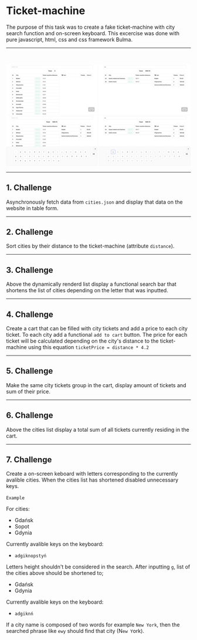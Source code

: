 # Ticket-machine

The purpose of this task was to create a fake ticket-machine with city search function and on-screen keyboard. This excercise was done with pure javascript, html, css and css framework Bulma.
___
<br>
<p float="left">
   <img src="screenshots/screen1.jpeg" width=49.5%;>
   <img src="screenshots/screen2.jpeg" width=49.5%;>
   <img src="screenshots/screen3.jpeg" width=49.5%;>
   <img src="screenshots/screen4.jpeg" width=49.5%;>
</p>

_______

## 1. Challenge

Asynchronously fetch data from `cities.json` and display that data on the website in table form.
_______
## 2. Challenge

Sort cities by their distance to the ticket-machine (attribute ` distance `).
_______
## 3. Challenge

Above the dynamically renderd list display a functional search bar that shortens the list of cities depending on the letter that was inputted.
_______
## 4. Challenge

Create a cart that can be filled with city tickets and add a price to each city ticket. To each city add a functional `add to cart` button. The price for each ticket will be calculated depending on the city's distance to the ticket-machine using this equation `ticketPrice = distance * 4.2`
_______
## 5. Challenge

Make the same city tickets group in the cart, display amount of tickets and sum of their price.
_______
## 6. Challenge

Above the cities list display a total sum of all tickets currently residing in the cart.
_______
## 7. Challenge

Create a on-screen keboard with letters corresponding to the currently avalible cities. When the cities list has shortened disabled unnecessary keys.

`Example`

For cities:

- Gdańsk
- Sopot
- Gdynia

Currently avalible keys on the keyboard:
-  `adgiknopstyń`

Letters height shouldn't be considered in the search.
After inputting `g`, list of the cities above should be shortened to;

- Gdańsk
- Gdynia

Currently avalible keys on the keyboard:

- `adgiknń`

If a city name is composed of two words for example `New York`, then the searched phrase like `ewy` should find that city (N`ew Y`ork).
